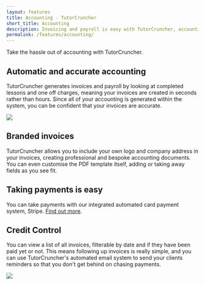 ```yaml
---
layout: features
title: Accounting - TutorCruncher
short_title: Accounting
description: Invoicing and payroll is easy with TutorCruncher, accounting is automated and there is an integrated card payment system.
permalink: /features/accounting/
---
```

Take the hassle out of accounting with TutorCruncher.

## Automatic and accurate accounting

TutorCruncher generates invoices and payroll by looking at completed lessons and one off charges, meaning your invoices are created in seconds rather than hours. Since all of your accounting is generated within the system, you can be confident that your invoices are accurate.

<a href="{{ site.static}}/img/features/generate-page.png" data-lightbox="lightbox" class="thumbnail">
  <img src="{{ site.static}}/img/features/generate-page.png" alt-text="TutorCruncher's generate accounting page"/>
</a>

## Branded invoices

TutorCruncher allows you to include your own logo and company address in your invoices, creating professional and bespoke accounting documents. You can even customise the PDF template itself, adding or taking away fields as you see fit.

## Taking payments is easy

You can take payments with our integrated automated card payment system, Stripe. [Find out more](/features/card-payments/).

## Credit Control

You can view a list of all invoices, filterable by date and if they have been paid yet or not. This means following up invoices is really simple, and you can use TutorCruncher's automated email system to send your clients reminders so that you don't get behind on chasing payments.

<a href="{{ site.static}}/img/blogs/sent-invoice-list.jpg" data-lightbox="lightbox" class="thumbnail">
  <img src="{{ site.static}}/img/blogs/sent-invoice-list.jpg" alt-text="TutorCruncher's Sent Invoice List.jpg"/>
</a>
